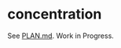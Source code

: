 # concentration
See [PLAN.md](https://github.com/KhalilKhunji/concentration/blob/main/PLAN.md). Work in Progress.
